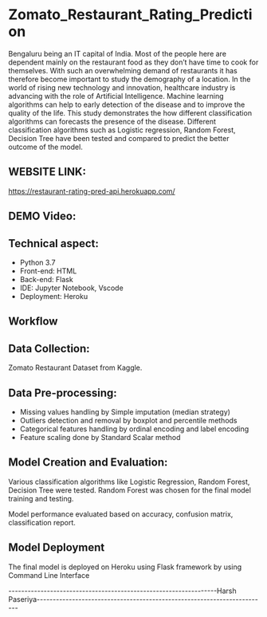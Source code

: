# Zomato_Restaurant_Rating_Prediction



Bengaluru being an IT capital of India. Most of the people here are dependent mainly on the restaurant food as they don’t have time to cook for themselves. With such an overwhelming demand of restaurants it has therefore become important to study the demography of a location. In the world of rising new technology and innovation, healthcare industry is advancing with the role of Artificial Intelligence. Machine learning algorithms can help to early detection of the disease and to improve the quality of the life. This study demonstrates the how different classification algorithms can forecasts the presence of the disease. Different classification algorithms such as Logistic regression, Random Forest, Decision Tree have been tested and compared to predict the better outcome of the model.

## WEBSITE LINK:
https://restaurant-rating-pred-api.herokuapp.com/

## DEMO Video:

## Technical aspect:
- Python 3.7
- Front-end: HTML
- Back-end: Flask
- IDE: Jupyter Notebook, Vscode
- Deployment: Heroku

## Workflow
## Data Collection:
Zomato Restaurant Dataset from Kaggle.

## Data Pre-processing:
- Missing values handling by Simple imputation (median strategy)
- Outliers detection and removal by boxplot and percentile methods
- Categorical features handling by ordinal encoding and label encoding
- Feature scaling done by Standard Scalar method

## Model Creation and Evaluation:
Various classification algorithms like Logistic Regression, Random Forest, Decision Tree were tested.
Random Forest was chosen for the final model training and testing.

Model performance evaluated based on accuracy, confusion matrix, classification report.


## Model Deployment
The final model is deployed on Heroku using Flask framework by using Command Line Interface


-----------------------------------------------------------------Harsh Paseriya------------------------------------------------------------------------


